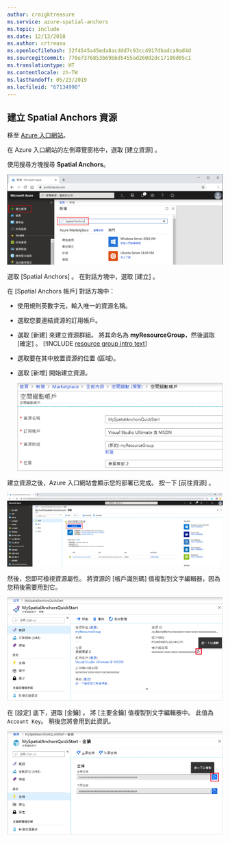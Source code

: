 ```yaml
---
author: craigktreasure
ms.service: azure-spatial-anchors
ms.topic: include
ms.date: 12/13/2018
ms.author: crtreasu
ms.openlocfilehash: 32f4545a45eda8acddd7c93cc4917dbadca9ad4d
ms.sourcegitcommit: 778e7376853b69bbd5455ad260d2dc17109d05c1
ms.translationtype: HT
ms.contentlocale: zh-TW
ms.lasthandoff: 05/23/2019
ms.locfileid: "67134990"
---
```

## <a name="create-a-spatial-anchors-resource"></a>建立 Spatial Anchors 資源

移至 <a href="https://portal.azure.com" target="_blank">Azure 入口網站</a>。

在 Azure 入口網站的左側導覽窗格中，選取 [建立資源]  。

使用搜尋方塊搜尋 **Spatial Anchors**。

   ![搜尋 Spatial Anchors](./media/spatial-anchors-get-started-create-resource/portal-search.png)

選取 [Spatial Anchors]  。 在對話方塊中，選取 [建立]  。

在 [Spatial Anchors 帳戶]  對話方塊中：

- 使用規則英數字元，輸入唯一的資源名稱。
- 選取您要連結資源的訂用帳戶。
- 選取 [新建]  來建立資源群組。 將其命名為 **myResourceGroup**，然後選取 [確定]  。
      [!INCLUDE [resource group intro text](resource-group.md)]
- 選取要在其中放置資源的位置 (區域)。
- 選取 [新增]  開始建立資源。

   ![建立資源](./media/spatial-anchors-get-started-create-resource/create-resource-form.png)

建立資源之後，Azure 入口網站會顯示您的部署已完成。 按一下 [前往資源]  。

![部署完成](./media/spatial-anchors-get-started-create-resource/deployment-complete.png)

然後，您即可檢視資源屬性。 將資源的 [帳戶識別碼]  值複製到文字編輯器，因為您稍後需要用到它。

   ![資源屬性](./media/spatial-anchors-get-started-create-resource/view-resource-properties.png)

在 [設定]  底下，選取 [金鑰]  。 將 [主要金鑰]  值複製到文字編輯器中。 此值為 `Account Key`。 稍後您將會用到此資訊。

   ![帳戶金鑰](./media/spatial-anchors-get-started-create-resource/view-account-key.png)
